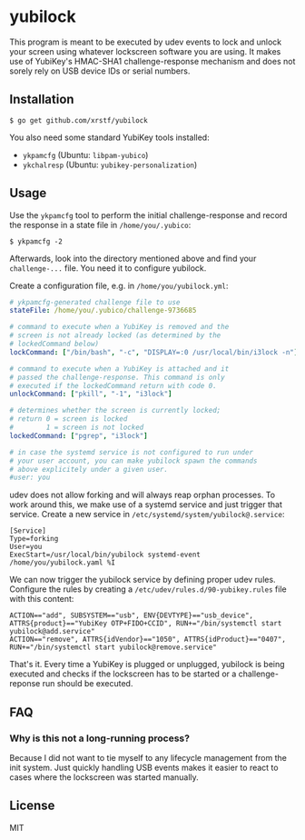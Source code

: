 # yubilock

This program is meant to be executed by udev events to lock and unlock your
screen using whatever lockscreen software you are using. It makes use of
YubiKey's HMAC-SHA1 challenge-response mechanism and does not sorely rely
on USB device IDs or serial numbers.

## Installation

    $ go get github.com/xrstf/yubilock

You also need some standard YubiKey tools installed:

* `ykpamcfg` (Ubuntu: `libpam-yubico`)
* `ykchalresp` (Ubuntu: `yubikey-personalization`)

## Usage

Use the `ykpamcfg` tool to perform the initial challenge-response and record
the response in a state file in `/home/you/.yubico`:

    $ ykpamcfg -2

Afterwards, look into the directory mentioned above and find your
`challenge-...` file. You need it to configure yubilock.

Create a configuration file, e.g. in `/home/you/yubilock.yml`:

```yaml
# ykpamcfg-generated challenge file to use
stateFile: /home/you/.yubico/challenge-9736685

# command to execute when a YubiKey is removed and the
# screen is not already locked (as determined by the
# lockedCommand below)
lockCommand: ["/bin/bash", "-c", "DISPLAY=:0 /usr/local/bin/i3lock -n"]

# command to execute when a YubiKey is attached and it
# passed the challenge-response. This command is only
# executed if the lockedCommand return with code 0.
unlockCommand: ["pkill", "-1", "i3lock"]

# determines whether the screen is currently locked;
# return 0 = screen is locked
#        1 = screen is not locked
lockedCommand: ["pgrep", "i3lock"]

# in case the systemd service is not configured to run under
# your user account, you can make yubilock spawn the commands
# above explicitely under a given user.
#user: you
```

udev does not allow forking and will always reap orphan processes. To work
around this, we make use of a systemd service and just trigger that service.
Create a new service in `/etc/systemd/system/yubilock@.service`:

```
[Service]
Type=forking
User=you
ExecStart=/usr/local/bin/yubilock systemd-event /home/you/yubilock.yaml %I
```

We can now trigger the yubilock service by defining proper udev rules.
Configure the rules by creating a `/etc/udev/rules.d/90-yubikey.rules` file
with this content:

```
ACTION=="add", SUBSYSTEM=="usb", ENV{DEVTYPE}=="usb_device", ATTRS{product}=="YubiKey OTP+FIDO+CCID", RUN+="/bin/systemctl start yubilock@add.service"
ACTION=="remove", ATTRS{idVendor}=="1050", ATTRS{idProduct}=="0407", RUN+="/bin/systemctl start yubilock@remove.service"
```

That's it. Every time a YubiKey is plugged or unplugged, yubilock is being
executed and checks if the lockscreen has to be started or a challenge-reponse
run should be executed.

## FAQ

### Why is this not a long-running process?

Because I did not want to tie myself to any lifecycle management from the
init system. Just quickly handling USB events makes it easier to react to
cases where the lockscreen was started manually.

## License

MIT
